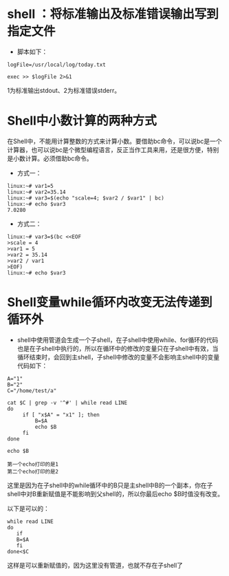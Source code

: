 # shell ：将标准输出及标准错误输出写到指定文件
- 脚本如下：
```
logFile=/usr/local/log/today.txt 

exec >> $logFile 2>&1 

```
 1为标准输出stdout、2为标准错误stderr。 
 
 # Shell中小数计算的两种方式
 在Shell中，不能用计算整数的方式来计算小数。要借助bc命令，可以说bc是一个计算器，也可以说bc是个微型编程语言，反正当作工具来用，还是很方便，特别是小数计算。必须借助bc命令。
 - 方式一：
 ```
linux:~# var1=5
linux:~# var2=35.14
linux:~# var3=$(echo "scale=4; $var2 / $var1" | bc)
linux:~# echo $var3
7.0280
 ```
 - 方式二：
 ```
 linux:~# var3=$(bc <<EOF
>scale = 4
>var1 = 5
>var2 = 35.14
>var2 / var1
>EOF)
linux:~# echo $var3
 ```
 # Shell变量while循环内改变无法传递到循环外
- shell中使用管道会生成一个子shell，在子shell中使用while、for循环的代码也是在子shell中执行的，所以在循环中的修改的变量只在子shell中有效，当循环结束时，会回到主shell，子shell中修改的变量不会影响主shell中的变量
代码如下：
```
A="1"
B="2"
C="/home/test/a"

cat $C | grep -v '^#' | while read LINE
do
     if [ "x$A" = "x1" ]; then
         B=$A
         echo $B
     fi
done

echo $B

第一个echo打印的是1
第二个echo打印的是2
```
这里是因为在子shell中的while循环中的B只是主shell中B的一个副本，你在子shell中对B重新赋值是不能影响到父shell的，所以你最后echo $B时值没有改变。

以下是可以的：
```
while read LINE
do
   if
   B=$A
   fi
done<$C

```
这样是可以重新赋值的，因为这里没有管道，也就不存在子shell了
